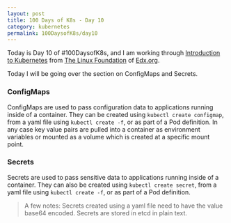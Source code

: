 ```yaml
---
layout: post
title: 100 Days of K8s - Day 10
category: kubernetes
permalink: 100DaysofK8s/day10
---
```


Today is Day 10 of #100DaysofK8s, and I am working through [Introduction to Kubernetes](https://www.edx.org/course/introduction-to-kubernetes) from [The Linux Foundation](www.linuxfoundation.org/‎
) of [Edx.org](https://edx.org).

Today I will be going over the section on ConfigMaps and Secrets.

### ConfigMaps
ConfigMaps are used to pass configuration data to applications running inside of a container. They can be created using `kubectl create configmap`, from a yaml file using `kubectl create -f`, or as part of a Pod definition. In any case key value pairs are pulled into a container as environment variables or mounted as a volume which is created at a specific mount point.

### Secrets
Secrets are used to pass sensitive data to applications running inside of a container. They can also be created using `kubectl create secret`, from a yaml file using `kubectl create -f`, or as part of a Pod definition.

> A few notes:
> Secrets created using a yaml file need to have the value base64 encoded.
> Secrets are stored in etcd in plain text.
